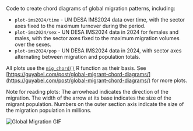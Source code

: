 Code to create chord diagrams of global migration patterns, including: 

* `plot-ims2024/time` - UN DESA IMS2024 data over time, with the sector axes fixed to the maximum turnover during the period.
* `plot-ims2024/sex` - UN DESA IMS2024 data in 2024 for females and males, with the sector axes fixed to the maximum migration volumes over the sexes.
* `plot-ims2024/pop` - UN DESA IMS2024 data in 2024, with sector axes alternating between migration and population totals. 

All plots use the [`mig_chord()`](https://guyabel.github.io/migest/reference/mig_chord.html) R function as their basis. 
See [https://guyabel.com/post/global-migrant-chord-diagrams/](https://guyabel.com/post/global-migrant-chord-diagrams/) for more plots.

Note for reading plots: The arrowhead indicates the direction of the migration. The width of the arrow at its base indicates the size of the migrant population. Numbers on the outer section axis indicate the size of the migration population in millions.

![Global Migration GIF](https://raw.githubusercontent.com/guyabel/chord-global-migration/main/plot-ims2024/time.gif)
